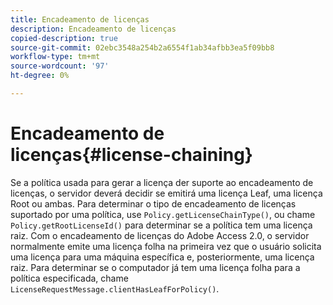 ```yaml
---
title: Encadeamento de licenças
description: Encadeamento de licenças
copied-description: true
source-git-commit: 02ebc3548a254b2a6554f1ab34afbb3ea5f09bb8
workflow-type: tm+mt
source-wordcount: '97'
ht-degree: 0%

---
```


# Encadeamento de licenças{#license-chaining}

Se a política usada para gerar a licença der suporte ao encadeamento de licenças, o servidor deverá decidir se emitirá uma licença Leaf, uma licença Root ou ambas. Para determinar o tipo de encadeamento de licenças suportado por uma política, use `Policy.getLicenseChainType()`, ou chame `Policy.getRootLicenseId()` para determinar se a política tem uma licença raiz. Com o encadeamento de licenças do Adobe Access 2.0, o servidor normalmente emite uma licença folha na primeira vez que o usuário solicita uma licença para uma máquina específica e, posteriormente, uma licença raiz. Para determinar se o computador já tem uma licença folha para a política especificada, chame `LicenseRequestMessage.clientHasLeafForPolicy()`.
